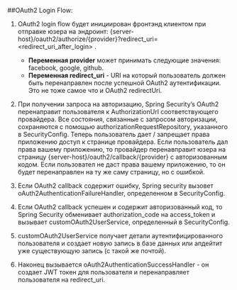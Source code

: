 ##OAuth2 Login Flow:
 1) OAuth2 login flow будет инициирован фронтэнд клиентом при отправке юзера на эндроинт: 
 {server-host}/oauth2/authorize/{provider}?redirect_uri=<redirect_uri_after_login> . 
    * **Переменная provider** может принимать следующие значения: facebook, google, github.
    * **Переменная redirect_uri** - URI на который пользователь должен быть перенаправлен  после успешной OAuth2
аутентификации. Это не тоже самое что и OAuth2 redirectUri.
 
 2) При получении запроса на авторизацию, Spring Security’s OAuth2 перенаправит пользователя к AuthorizationUrl 
 соответствующего провайдера. Все состояния, связанные с запросом авторизации, сохраняются с помощью 
 authorizationRequestRepository, указанного в SecurityConfig. Теперь пользователь дает / запрещает 
 права приложению доступ к странице провайдера. Если пользователь дал права вашему приложению, то провайдер перенавправит
 юзера на страницу {server-host}/oauth2/callback/{provider} c авторизованным кодом. Если пользовател не даст права
 вашему приложению, то он будет перенаправлен на ту же саму страницу, но с ошибкой.
 
 3) Если OAuth2 callback содержит ошибку, Spring security вызовет oAuth2AuthenticationFailureHandler, определенном в 
 SecurityConfig.
 
 4) Если OAuth2 callback успешен и содержит авторизованный код, то Spring Security обменивает authorization_code на
 access_token и вызывает customOAuth2UserService, определенный в SecurityConfig.
 
 5) customOAuth2UserService получает детали аутентифицированного пользователя и создает новую запись в базе данных или
 апдейтит уже существующую запись (с такой же почтой).
 
 6) Наконец вызывается oAuth2AuthenticationSuccessHandler - он создает JWT токен для пользователя и перенаправляет
 пользователя на redirect_uri.